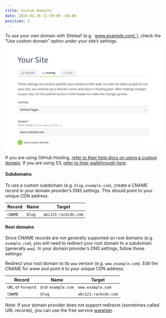 ```yaml
---
title: Custom domains
date: 2019-04-26 11:30:00 -04:00
position: 2
---
```


To use your own domain with Siteleaf (e.g. \`www.example.com\`), check the “Use custom domain” option under your site’s settings.

![Screen Shot of Siteleaf settings](/uploads/Screen%20Shot%202019-04-26%20at%2011.19.28%20AM.png)

If you are using GitHub Hosting, [refer to their help docs on using a custom domain](https://help.github.com/en/articles/adding-or-removing-a-custom-domain-for-your-github-pages-site). If you are using S3, [refer to their walkthrough here](https://docs.aws.amazon.com/AmazonS3/latest/dev/website-hosting-custom-domain-walkthrough.html).

#### Subdomains

To use a custom subdomain (e.g. `blog.example.com`), create a CNAME record in your domain provider’s DNS settings. This should point to your unique CDN address.

| Record | Name | Target             |
|--------|------|--------------------|
| `CNAME`  | `blog` | `abc123.rackcdn.com` |

#### Root domains

Since CNAME records are not generally supported on root domains (e.g. `example.com`), you will need to redirect your root domain to a subdomain (generally `www`). In your domain provider’s DNS settings, follow these settings:

Redirect your root domain to its `www` version (e.g. `www.example.com`).
Edit the CNAME for www and point it to your unique CDN address.

| Record             | Name                 | Target            |
|--------------------|----------------------|-------------------|
| `URL` or `Forward` | `@` or `example.com` | `www.example.com` |
| `CNAME`  | `blog` | `abc123.rackcdn.com` |

Note: If your domain provider does not support redirects (sometimes called URL records), you can use the free service [wwwizer](http://wwwizer.com/naked-domain-redirect).